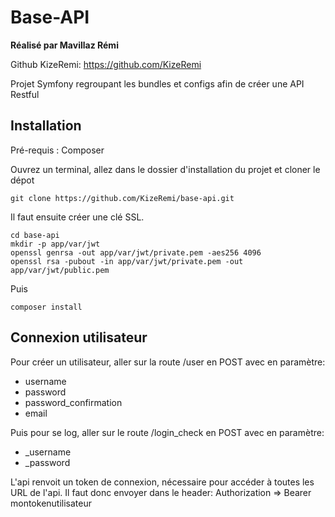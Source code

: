 Base-API
========

**Réalisé par Mavillaz Rémi**

Github KizeRemi: https://github.com/KizeRemi  

Projet Symfony regroupant les bundles et configs afin de créer une API Restful 

## Installation

Pré-requis : Composer

Ouvrez un terminal, allez dans le dossier d'installation du projet et cloner le dépot

```
git clone https://github.com/KizeRemi/base-api.git

```

Il faut ensuite créer une clé SSL.

```
cd base-api
mkdir -p app/var/jwt
openssl genrsa -out app/var/jwt/private.pem -aes256 4096
openssl rsa -pubout -in app/var/jwt/private.pem -out app/var/jwt/public.pem

```
Puis 
```
composer install

```

## Connexion utilisateur

Pour créer un utilisateur, aller sur la route /user en POST avec en paramètre:
- username
- password
- password_confirmation
- email

Puis pour se log, aller sur le route /login_check en POST avec en paramètre:
- _username
- _password

L'api renvoit un token de connexion, nécessaire pour accéder à toutes les URL de l'api.
Il faut donc envoyer dans le header:
Authorization => Bearer montokenutilisateur



